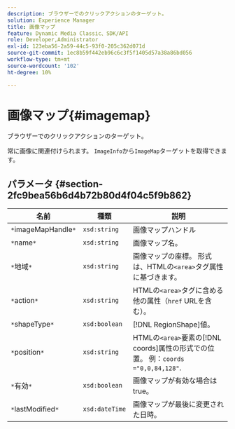 ```yaml
---
description: ブラウザーでのクリックアクションのターゲット。
solution: Experience Manager
title: 画像マップ
feature: Dynamic Media Classic、SDK/API
role: Developer,Administrator
exl-id: 123eba56-2a59-44c5-93f0-205c362d071d
source-git-commit: 1ec8b59f442eb96c6c3f5f1405d57a38a86bd056
workflow-type: tm+mt
source-wordcount: '102'
ht-degree: 10%

---
```


# 画像マップ{#imagemap}

ブラウザーでのクリックアクションのターゲット。

常に画像に関連付けられます。 `ImageInfo`から`ImageMap`ターゲットを取得できます。

## パラメータ {#section-2fc9bea56b6d4b72b80d4f04c5f9b862}

| 名前 | 種類 | 説明 |
|---|---|---|
| `*`imageMapHandle`*` | `xsd:string` | 画像マップハンドル |
| `*`name`*` | `xsd:string` | 画像マップ名。 |
| `*`地域`*` | `xsd:string` | 画像マップの座標。 形式は、HTMLの`<area>`タグ属性に基づきます。 |
| `*`action`*` | `xsd:string` | HTMLの`<area>`タグに含める他の属性（`href` URLを含む）。 |
| `*`shapeType`*` | `xsd:boolean` | [!DNL RegionShape]値。 |
| `*`position`*` | `xsd:string` | HTMLの`<area>`要素の[!DNL coords]属性の形式での位置。 例：`coords ="0,0,84,128"`. |
| `*`有効`*` | `xsd:boolean` | 画像マップが有効な場合はtrue。 |
| `*`lastModified`*` | `xsd:dateTime` | 画像マップが最後に変更された日時。 |
